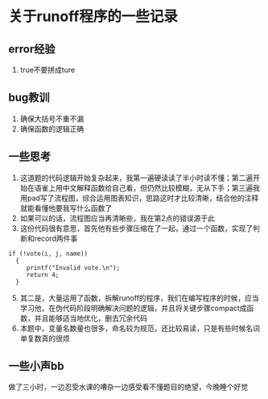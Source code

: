 # 关于runoff程序的一些记录
## error经验
1. true不要拼成ture
## bug教训
1. 确保大括号不重不漏
2. 确保函数的逻辑正确
## 一些思考
1. 这道题的代码逻辑开始复杂起来，我第一遍硬读读了半小时读不懂；第二遍开始在语雀上用中文解释函数给自己看，但仍然比较模糊，无从下手；第三遍我用pad写了流程图，综合运用图表知识，思路这时才比较清晰，结合他的注释就能看懂他要我写什么函数了
2. 如果可以的话，流程图应当再清晰些，我在第2点的错误源于此
3. 这份代码很有意思，首先他有些步骤压缩在了一起，通过一个函数，实现了判断和record两件事
```
if (!vote(i, j, name))
  {
     printf("Invalid vote.\n");
     return 4;
  }
```
5. 其二是，大量运用了函数，拆解runoff的程序，我们在编写程序的时候，应当学习他，在伪代码阶段明确解决问题的逻辑，并且将关键步骤compact成函数，并且能够适当地优化，删去冗余代码
6. 本题中，变量名数量也很多，命名较为规范，还比较易读，只是有些时候名词单复数真的很烦
## 一些小声bb
做了三小时，一边忍受水课的嘈杂一边感受看不懂题目的绝望，今晚睡个好觉
